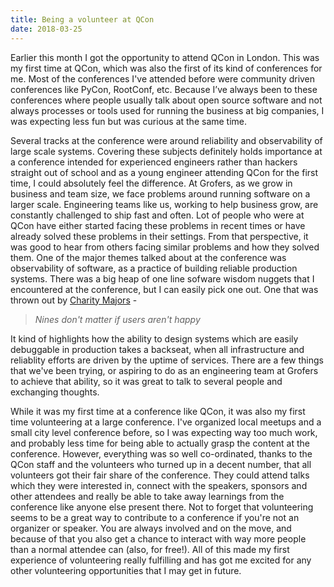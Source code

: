 ```yaml
---
title: Being a volunteer at QCon
date: 2018-03-25
---
```


Earlier this month I got the opportunity to attend QCon in London. This was my first time at QCon, which was also the first of its kind of conferences for me. Most of the conferences I've attended before were community driven conferences like PyCon, RootConf, etc. Because I’ve always been to these conferences where people usually talk about open source software and not always processes or tools used for running the business at big companies, I was expecting less fun but was curious at the same time.

Several tracks at the conference were around reliability and observability of large scale systems. Covering these subjects definitely holds importance at a conference intended for experienced engineers rather than hackers straight out of school and as a young engineer attending QCon for the first time, I could absolutely feel the difference. At Grofers, as we grow in business and team size, we face problems around running software on a larger scale. Engineering teams like us, working to help business grow, are constantly challenged to ship fast and often. Lot of people who were at QCon have either started facing these problems in recent times or have already solved these problems in their settings. From that perspective, it was good to hear from others facing similar problems and how they solved them. One of the major themes talked about at the conference was observability of software, as a practice of building reliable production systems. There was a big heap of one line sofware wisdom nuggets that I encountered at the conference, but I can easily pick one out. One that was thrown out by [Charity Majors](https://twitter.com/mipsytipsy) -

> *Nines don't matter if users aren't happy*

It kind of highlights how the ability to design systems which are easily debuggable in production takes a backseat, when all infrastructure and reliablity efforts are driven by the uptime of services. There are a few things that we've been trying, or aspiring to do as an engineering team at Grofers to achieve that ability, so it was great to talk to several people and exchanging thoughts.

While it was my first time at a conference like QCon, it was also my first time volunteering at a large conference. I've organized local meetups and a small city level conference before, so I was expecting way too much work, and probably less time for being able to actually grasp the content at the conference. However, everything was so well co-ordinated, thanks to the QCon staff and the volunteers who turned up in a decent number, that all volunteers got their fair share of the conference. They could attend talks which they were interested in, connect with the speakers, sponsors and other attendees and really be able to take away learnings from the conference like anyone else present there. Not to forget that volunteering seems to be a great way to contribute to a conference if you're not an organizer or speaker. You are always involved and on the move, and because of that you also get a chance to interact with way more people than a normal attendee can (also, for free!). All of this made my first experience of volunteering really fulfilling and has got me excited for any other volunteering opportunities that I may get in future.

